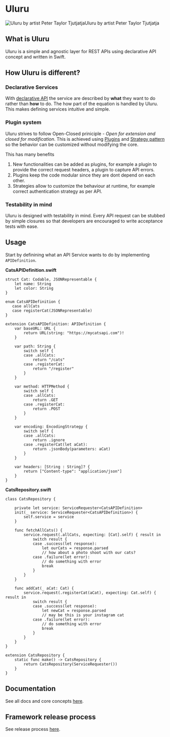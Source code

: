 # Uluru 

![Uluru by artist Peter Taylor Tjutjatja](docs/uluru-photo.jpg)Uluru by artist Peter Taylor Tjutjatja

## What is Uluru
Uluru is a simple and agnostic layer for REST APIs using declarative API concept and written in Swift.

## How Uluru is different?

### Declarative Services
With [declarative API](https://www.twilio.com/blog/2017/05/declarative-apis.html) the service are described by **what** they want to do rather than **how** to do. The how part of the equation is handled by Uluru. This makes defining services intuitive and simple.

### Plugin system
Uluru strives to follow Open-Closed priniciple - *Open for extension and closed for modification*. This is achieved using [Plugins](https://subscription.packtpub.com/book/web_development/9781783287338/1/ch01lvl1sec13/exploring-middleware-architecture) and [Strategy pattern](https://en.wikipedia.org/wiki/Strategy_pattern) so the behavior can be customized without modifying the core.

This has many benefits 

1. New functionalities can be added as plugins, for example a plugin to provide the correct request headers, a plugin to capture API errors.
2. Plugins keep the code modular since they are dont depend on each other.
3. Strategies allow to customize the behaviour at runtime, for example correct authentication strategy as per API.

### Testability in mind
Uluru is designed with testability in mind. Every API request can be stubbed by simple closures so that developers are encouraged to write acceptance tests with ease. 

## Usage

Start by definining what an API Service wants to do by implementing `APIDefinition`. 

**CatsAPIDefinition.swift**

```
struct Cat: Codable, JSONRepresentable {
    let name: String
    let color: String
}

enum CatsAPIDefinition {
   case allCats
   case registerCat(JSONRepresentable)
}

extension CatsAPIDefinition: APIDefinition {
    var baseURL: URL {
        return URL(string: "https://mycatsapi.com")!
    }

    var path: String {
        switch self {
        case .allCats:
            return "/cats"
        case .registerCat:
            return "/register"
        }
    }

    var method: HTTPMethod {
        switch self {
        case .allCats:
            return .GET
        case .registerCat:
            return .POST
        }
    }

    var encoding: EncodingStrategy {
        switch self {
        case .allCats:
            return .ignore
        case .registerCat(let aCat):
            return .jsonBody(parameters: aCat)
        }
    }

    var headers: [String : String]? {
        return ["Content-type": "application/json"]
    }
}

```

**CatsRepository.swift**

```
class CatsRepository {

    private let service: ServiceRequester<CatsAPIDefinition>
    init(_ service: ServiceRequester<CatsAPIDefinition>) {
        self.service = service
    }

    func fetchAllCats() {
        service.request(.allCats, expecting: [Cat].self) { result in
            switch result {
            case .success(let response):
                let ourCats = response.parsed
                // how about a photo shoot with our cats?
            case .failure(let error):
                // do something with error
                break
            }
        }
    }

    func addCat(_ aCat: Cat) {
        service.request(.registerCat(aCat), expecting: Cat.self) { result in
            switch result {
            case .success(let response):
                let newCat = response.parsed
                // may be this is your instagram cat
            case .failure(let error):
                // do something with error
                break
            }
        }
    }
}

extension CatsRepository {
    static func make() -> CatsRepository {
        return CatsRepository(ServiceRequester())
    }
}
```


## Documentation
See all docs and core concepts [here](docs/README.md).

## Framework release process
See release process [here](docs/release/README.md).